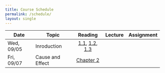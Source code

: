 ```yaml
---
title: Course Schedule
permalink: /schedule/
layout: single
---
```

| Date          | Topic                     | Reading             																																													| Lecture          | Assignment |
| ------------- | ------------------------- | :---------------------------------------------------------------------------------------------------------------------------------------------------------------------------------------------------------------------------------------------------------------------------------------------------------------------------------------------------------------------------------------: | ---------------- | ---------- |
| Wed, 09/05    | Inroduction               | [1.1](https://umass-data-science.github.io/190fwebsite/textbook/01/1/intro/), [1.2](https://umass-data-science.github.io/190fwebsite/textbook/01/2/why-data-science/), [1.3](https://umass-data-science.github.io/190fwebsite/textbook/01/3/plotting-the-classics/)   													  	        |                  |            |
| Fri, 09/07    | Cause and Effect          | [Chapter 2](https://umass-data-science.github.io/190fwebsite/textbook/02/causality-and-experiments/)                    																		    															|                  |            |

<!---
| Mon, 09/10    | Tables         	    | [Chapter 3](https://umass-data-science.github.io/190fwebsite/textbook/03/programming-in-python/)                   	 																	    															|                  |            |
| Wed, 09/12    | Data Types         	    | [Chapters 4](https://umass-data-science.github.io/190fwebsite/textbook/04/data-types/), [5](https://umass-data-science.github.io/190fwebsite/textbook/05/sequences/)                    										    															|                  |            |
| Fri, 09/14    | Building Tables           | [6.1](https://umass-data-science.github.io/190fwebsite/textbook/06/1/sorting-rows/), [6.2](https://umass-data-science.github.io/190fwebsite/textbook/06/2/selecting-rows/)                    									    															|                  |            |
| Mon, 09/17    | Census         	    | [6.3](https://umass-data-science.github.io/190fwebsite/textbook/06/3/example-trends-in-the-population-of-the-united-states/), [6.4](https://umass-data-science.github.io/190fwebsite/textbook/06/4/example-gender-ratio-in-the-us-population/)                        															|                  |            |
| Wed, 09/19    | Charts                    | [7](https://umass-data-science.github.io/190fwebsite/textbook/07/visualization/), [7.1](https://umass-data-science.github.io/190fwebsite/textbook/07/1/visualizing-categorical-distributions/)                    						    															| 		   | 		| 
| Fri, 09/21    | Histograms         	    | [7.2](https://umass-data-science.github.io/190fwebsite/textbook/07/2/visualizing-numerical-distributions/), [7.3](https://umass-data-science.github.io/190fwebsite/textbook/07/3/overlaid-graphs/)                    						    															|                  |            | 
| Mon, 09/24    | Functions      	    | [8](https://umass-data-science.github.io/190fwebsite/textbook/08/functions-and-tables/), [8.1](https://umass-data-science.github.io/190fwebsite/textbook/08/1/applying-a-function-to-a-column/)                    																					|                  |            |
| Wed, 09/26    | Iteration         	    | [9](https://umass-data-science.github.io/190fwebsite/textbook/09/randomness/), [9.1](https://umass-data-science.github.io/190fwebsite/textbook/09/1/conditional-statements/), [9.2](https://umass-data-science.github.io/190fwebsite/textbook/09/2/iteration/), [9.3](https://umass-data-science.github.io/190fwebsite/textbook/09/3/simulation/)                    			|                  |            |
| Fri, 09/28    | Chance         	    | [9.4](https://umass-data-science.github.io/190fwebsite/textbook/09/4/monty-hall-problem/), [9.5](https://umass-data-science.github.io/190fwebsite/textbook/09/5/finding-probabilities/)                    																						|                  |            |
| Mon, 10/01    | Sampling         	    | [10.1](https://umass-data-science.github.io/190fwebsite/textbook/10/1/empirical-distributions/), [10.2](https://umass-data-science.github.io/190fwebsite/textbook/10/2/sampling-from-a-population/), [10.3](https://umass-data-science.github.io/190fwebsite/textbook/10/3/empirical-distribution-of-a-statistic/)									|                  |            |
| Wed, 10/03    | Models         	    | [10.3](https://umass-data-science.github.io/190fwebsite/textbook/10/3/empirical-distribution-of-a-statistic/), [11.1](https://umass-data-science.github.io/190fwebsite/textbook/11/1/assessing-models/)                    																				|                  |            |
| Fri, 10/05    | Comparing Distributions   | [11.1](https://umass-data-science.github.io/190fwebsite/textbook/11/1/assessing-models/), [11.2](https://umass-data-science.github.io/190fwebsite/textbook/11/2/multiple-categories/)                    																							|                  |            |
| Tue, 10/09    | Decisions and Uncertainty | [11.3](https://umass-data-science.github.io/190fwebsite/textbook/11/3/decisions-and-uncertainty/)                    																																	|                  |            |
| Wed, 10/10    | A/B Testing          	    | [12.1](https://umass-data-science.github.io/190fwebsite/textbook/12/1/ab-testing/), [12.2](https://umass-data-science.github.io/190fwebsite/textbook/12/2/deflategate/)                    																								|                  |            |
| Fri, 10/12    | Causality         	    | [12.3](https://umass-data-science.github.io/190fwebsite/textbook/12/3/causality/)                    																																			|                  |            |
| Mon, 10/15    | Examples         	    |                     																																													|                  |            |
| Wed, 10/25    | Midterm         	    |                     																																													|                  |            |
| Fri, 10/19    | Confidence Intervals      | [13](https://umass-data-science.github.io/190fwebsite/textbook/13/estimation/), [13.1](https://umass-data-science.github.io/190fwebsite/textbook/13/1/percentiles/), [13.2](https://umass-data-science.github.io/190fwebsite/textbook/13/2/bootstrap/)                    														|                  |            |
| Mon, 10/22    | Interpreting Confidence   | [13.3](https://umass-data-science.github.io/190fwebsite/textbook/13/3/confidence-intervals/), [13.4](https://umass-data-science.github.io/190fwebsite/textbook/13/4/using-confidence-intervals/)                    																					|                  |            |
| Wed, 10/24    | Center and Spread         | [14](https://umass-data-science.github.io/190fwebsite/textbook/14/why-the-mean-matters/), [14.1](https://umass-data-science.github.io/190fwebsite/textbook/14/1/properties-of-the-mean/), [14.2](https://umass-data-science.github.io/190fwebsite/textbook/14/2/variability/)                    												|                  |            |
| Fri, 10/26    | The Normal Distribution   | [14.3](https://umass-data-science.github.io/190fwebsite/textbook/14/3/sd-and-the-normal-curve/), [14.4](https://umass-data-science.github.io/190fwebsite/textbook/14/4/central-limit-theorem/)                    																					|                  |            |
| Mon, 10/29    | Sample Means              | [14.5](https://umass-data-science.github.io/190fwebsite/textbook/14/5/variability-of-the-sample-mean/)                    																																|                  |            |
| Wed, 10/31    | Designing Experiments     | [14.6](https://umass-data-science.github.io/190fwebsite/textbook/14/6/choosing-a-sample-size/)                    																																	|                  |            |
| Fri, 11/02    | Correlation         	    | [15](https://umass-data-science.github.io/190fwebsite/textbook/15/prediction/), [15.1](https://umass-data-science.github.io/190fwebsite/textbook/15/1/correlation/)                   																					 				|                  |            |
| Mon, 11/05    | Linear Regression         | [15.2](https://umass-data-science.github.io/190fwebsite/textbook/15/2/regression-line/)                   																										 								|                  |            |
| Wed, 11/07    | Least Squares             | [15.3](https://umass-data-science.github.io/190fwebsite/textbook/15/3/method-of-least-squares/), [15.4](https://umass-data-science.github.io/190fwebsite/textbook/15/4/least-squares-regression/)           																		        			|                  |            |
| Fri, 11/09    | Residuals         	    | [15.5](https://umass-data-science.github.io/190fwebsite/textbook/15/5/visual-diagnostics/), [15.6](https://umass-data-science.github.io/190fwebsite/textbook/15/6/numerical-diagnostics/)                																					    		|                  |            |
| Wed, 11/14    | Regression Inference      | [Chapter 16](https://umass-data-science.github.io/190fwebsite/textbook/16/inference-for-regression/)                 																										   							|                  |            |
| Fri, 11/16    | Privacy (tentative)       |                     																																													|                  |            |
| Mon, 11/26    | Classification            | [17](https://umass-data-science.github.io/190fwebsite/textbook/17/classification/), [17.1](https://umass-data-science.github.io/190fwebsite/textbook/17/1/nearest-neighbors/), [17.2](https://umass-data-science.github.io/190fwebsite/textbook/17/2/training-and-testing/), [17.3](https://umass-data-science.github.io/190fwebsite/textbook/17/3/rows-of-tables/)                    	|                  |            |
| Wed, 11/28    | Classifiers          	    | [17.4](https://umass-data-science.github.io/190fwebsite/textbook/17/4/implementing-the-classifier/)                   																														 			|                  |            |
| Fri, 11/30    | Decisions          	    | [Chapter 18](https://umass-data-science.github.io/190fwebsite/textbook/18/updating-predictions/)                    																																	|                  |            |
| Mon, 12/03    | Case Study: Health        |                     																																													|                  |            |
| Wed, 12/05    | Review          	    |                     																																													|                  |            |
| Fri, 12/07    | Conclusion          	    |                     																																													|                  |            |

-->
